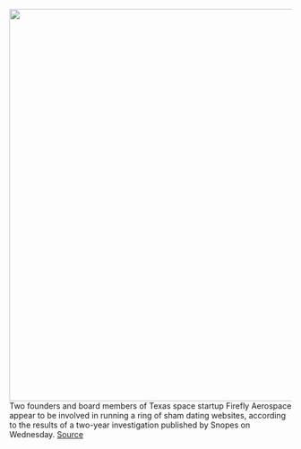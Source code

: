 <img src='https://cdn.vox-cdn.com/thumbor/d8XXecr_XJbZvEKtSWZyhCdaD1Q=/173x0:1554x855/1200x800/filters:focal(759x322:1047x610)/cdn.vox-cdn.com/uploads/chorus_image/image/66303756/Screen_Shot_2020_02_12_at_2.39.07_PM.0.png' width='700px' /><br/>
Two founders and board members of Texas space startup Firefly Aerospace appear to be involved in running a ring of sham dating websites, according to the results of a two-year investigation published by Snopes on Wednesday.
<a href='https://www.theverge.com/2020/2/12/21134844/firefly-aerospace-founders-max-polyakov-ceo-dating-site-sham'> Source <a/>